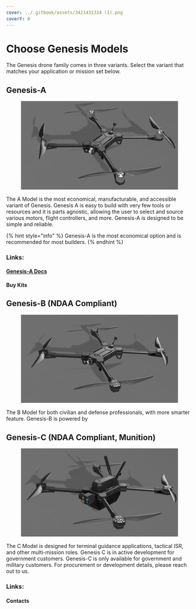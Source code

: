 ```yaml
---
cover: ../.gitbook/assets/3421431324 (1).png
coverY: 0
---
```


# Choose Genesis Models

The Genesis drone family comes in three variants. Select the variant that matches your application or mission set below.

## Genesis-A

<figure><img src="../.gitbook/assets/3421431324.png" alt=""><figcaption></figcaption></figure>

The A Model is the most economical, manufacturable, and accessible variant of Genesis. Genesis A is easy to build with very few tools or resources and it is parts agnostic, allowing the user to select and source various motors, flight controllers, and more. Genesis-A is designed to be simple and reliable.

{% hint style="info" %}
Genesis-A is the most economical option and is recommended for most builders.
{% endhint %}

### Links:

#### [Genesis-A Docs](../genesis-a/part-chooser/)&#x20;

#### Buy Kits



## Genesis-B (NDAA Compliant)

<figure><img src="../.gitbook/assets/GENESIS ARK (v2~recovered) (2).png" alt=""><figcaption></figcaption></figure>

The B Model for both civilian and defense professionals, with more smarter feature. Genesis-B is powered by





## Genesis-C (NDAA Compliant, Munition)

<figure><img src="../.gitbook/assets/312412543321443.png" alt=""><figcaption></figcaption></figure>

The C Model is designed for terminal guidance applications, tactical ISR, and other multi-mission roles. Genesis C is in active development for government customers. Genesis-C is only available for government and military customers. For procurement or development details, please reach out to us.&#x20;

### Links:

#### Contacts
